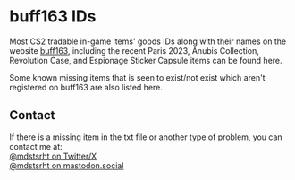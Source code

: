 # buff163 IDs

Most CS2 tradable in-game items' goods IDs along with their names on the website [buff163](https://buff.163.com), including the recent Paris 2023, Anubis Collection, Revolution Case, and Espionage Sticker Capsule items can be found here.

Some known missing items that is seen to exist/not exist which aren't registered on buff163 are also listed here.

## Contact

If there is a missing item in the txt file or another type of problem, you can contact me at:<br>
[@mdstsrht on Twitter/X](https://twitter.com/mdstsrht)<br>
[@mdstsrht on mastodon.social](https://mastodon.social/@mdstsrht)
